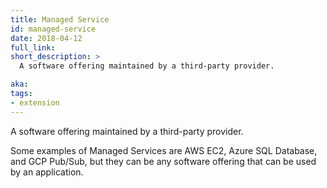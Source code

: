 ```yaml
---
title: Managed Service
id: managed-service
date: 2018-04-12
full_link: 
short_description: >
  A software offering maintained by a third-party provider.

aka: 
tags:
- extension
---
```

 A software offering maintained by a third-party provider.

<!--more--> 

Some examples of Managed Services are AWS EC2, Azure SQL Database, and
GCP Pub/Sub, but they can be any software offering that can be used by an application.

